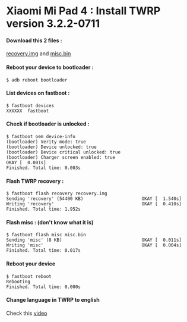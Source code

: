 # Xiaomi Mi Pad 4 : Install TWRP version 3.2.2-0711

#### Download this 2 files :

[recovery.img](https://github.com/GBouerat/xiaomi_mi_pad_4/releases/download/TWRP/recovery.img) and
[misc.bin](https://github.com/GBouerat/xiaomi_mi_pad_4/releases/download/TWRP/misc.bin)

#### Reboot your device to bootloader :

```
$ adb reboot bootloader
```

#### List devices on fastboot :

```
$ fastboot devices
XXXXXX	fastboot
```

#### Check if bootloader is unlocked :

```
$ fastboot oem device-info
(bootloader) Verity mode: true
(bootloader) Device unlocked: true
(bootloader) Device critical unlocked: true
(bootloader) Charger screen enabled: true
OKAY [  0.001s]
Finished. Total time: 0.003s
```

#### Flash TWRP recovery :

```
$ fastboot flash recovery recovery.img
Sending 'recovery' (54400 KB)                      OKAY [  1.540s]
Writing 'recovery'                                 OKAY [  0.410s]
Finished. Total time: 1.952s
```

#### Flash misc : (don't know what it is)

```
$ fastboot flash misc misc.bin
Sending 'misc' (8 KB)                              OKAY [  0.011s]
Writing 'misc'                                     OKAY [  0.004s]
Finished. Total time: 0.017s
```

#### Reboot your device

```
$ fastboot reboot
Rebooting
Finished. Total time: 0.000s
```

#### Change language in TWRP to english

Check this [video](https://www.youtube.com/watch?v=KOhR92EKD7A)
